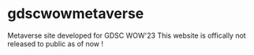 # gdscwowmetaverse
Metaverse site developed for GDSC WOW'23 
This website is offically not released to public as of now !
